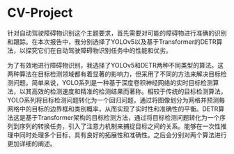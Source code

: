 # CV-Project
针对自动驾驶障碍物识别这个主题要求，首先需要对可能的障碍物进行准确的识别和跟踪。在本次报告中，我分别选择了YOLOv5以及基于Transformer的DETR算法，以探究它们在自动驾驶障碍物识别任务中的性能和优劣。

为了有效地进行障碍物识别，我选择了YOLOv5和DETR两种不同类型的算法。这两种算法在目标检测领域都有着显著的影响力，但采用了不同的方法来解决目标检测问题。简单来说，YOLO系列是一种基于深度卷积神经网络的实时目标检测算法，以其高效的检测速度和精准的检测结果而著称。相较于传统的目标检测算法，YOLO系列将目标检测问题转化为一个回归问题，通过将图像划分为网格并预测每网格中的目标的边界框和类别概率，从而实现了实时性和准确性的平衡。DETR算法这是基于Transformer架构的目标检测方法，通过将目标检测问题转化为一个序列到序列的转换任务，引入了注意力机制来捕捉目标之间的关系。能够在一次性推理中同时处理多个目标，具有良好的拓展性和准确性。之后会分别对两个算法进行更加详细的阐述。
